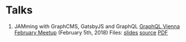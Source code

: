 # Talks

1. JAMming with GraphCMS, GatsbyJS and GraphQL [GraphQL Vienna February Meetup](https://www.meetup.com/GraphQL-Vienna/events/245911090/) (February 5th, 2018)
Files: [slides](https://speakerdeck.com/rafacm/jamming-with-graphcms-gatsbyjs-and-graphql) [source](2018-02-05-graphql-vienna-jamming-with-graphcms-gatsbyjs-and-graphql/) [PDF](2018-02-05-graphql-vienna-jamming-with-graphcms-gatsbyjs-and-graphql/graphql-vienna-jamming-with-graphcms-gatsbyjs-and-graphql.pdf)
